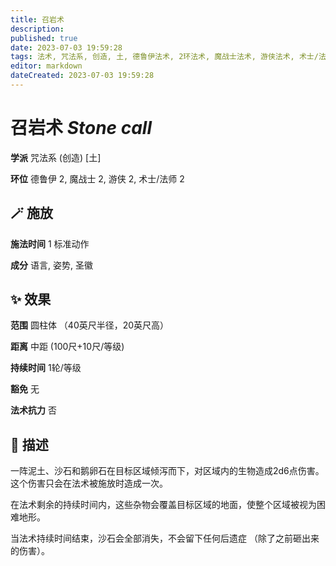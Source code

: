 ```yaml
---
title: 召岩术
description: 
published: true
date: 2023-07-03 19:59:28
tags: 法术, 咒法系, 创造, 土, 德鲁伊法术, 2环法术, 魔战士法术, 游侠法术, 术士/法师法术
editor: markdown
dateCreated: 2023-07-03 19:59:28
---
```


# **召岩术** *Stone call*

**学派** 咒法系 (创造) \[土\] 

**环位** 德鲁伊 2, 魔战士 2, 游侠 2, 术士/法师 2

## 🪄 施放

**施法时间** 1 标准动作

**成分** 语言, 姿势, 圣徽

## ✨ 效果  

**范围** 圆柱体 （40英尺半径，20英尺高）

**距离** 中距 (100尺+10尺/等级)  

**持续时间** 1轮/等级 

**豁免** 无

**法术抗力** 否

## 📖 描述

一阵泥土、沙石和鹅卵石在目标区域倾泻而下，对区域内的生物造成2d6点伤害。这个伤害只会在法术被施放时造成一次。

在法术剩余的持续时间内，这些杂物会覆盖目标区域的地面，使整个区域被视为困难地形。

当法术持续时间结束，沙石会全部消失，不会留下任何后遗症 （除了之前砸出来的伤害）。
    